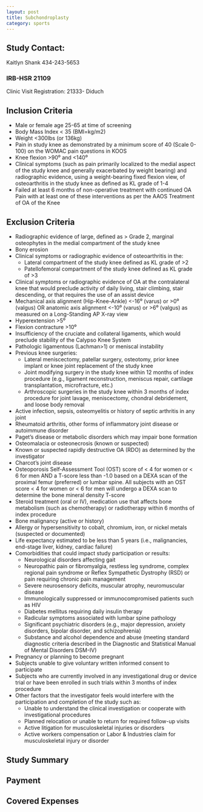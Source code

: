 ```yaml
---
layout: post
title: Subchondroplasty
category: sports
---
```


## Study Contact:  
Kaitlyn Shank
434-243-5653

### IRB-HSR 21109
Clinic Visit Registration:
21333- Diduch

##  Inclusion Criteria

- Male or female age 25-65 at time of screening
- Body Mass Index < 35 (BMI=kg/m2)
- Weight <300lbs (or 136kg)
- Pain in study knee as demonstrated by a minimum score of 40 (Scale 0-100) on the WOMAC pain questions in KOOS
- Knee flexion >90⁰ and <140⁰
- Clinical symptoms (such as pain primarily localized to the medial aspect of the study knee and generally exacerbated by weight bearing) and radiographic evidence, using a weight-bearing fixed flexion view, of osteoarthritis in the study knee as defined as KL grade of 1-4
- Failed at least 6 months of non-operative treatment with continued OA Pain with at least one of these interventions as per the AAOS Treatment of OA of the Knee

##  Exclusion Criteria

- Radiographic evidence of large, defined as > Grade 2, marginal osteophytes in the medial compartment of the study knee
- Bony erosion
- Clinical symptoms or radiographic evidence of osteoarthritis in the:
  - Lateral compartment of the study knee defined as KL grade of >2
  - Patellofemoral compartment of the study knee defined as KL grade of >3
- Clinical symptoms or radiographic evidence of OA at the contralateral knee that would preclude activity of daily living, stair climbing, stair descending, or that requires the use of an assist device
- Mechanical axis alignment (Hip-Knee-Ankle) <-16⁰ (varus) or >0⁰ (valgus) OR anatomic axis alignment <-10⁰ (varus) or >6⁰ (valgus) as measured on a Long-Standing AP X-ray view
- Hyperextension >5⁰
- Flexion contracture >10⁰
- Insufficiency of the cruciate and collateral ligaments, which would preclude stability of the Calypso Knee System
- Pathologic ligamentous (Lachman>1) or meniscal instability
- Previous knee surgeries:
  - Lateral meniscectomy, patellar surgery, osteotomy, prior knee implant or knee joint replacement of the study knee
  - Joint modifying surgery in the study knee within 12 months of index procedure (e.g., ligament reconstruction, meniscus repair, cartilage transplantation, microfracture, etc.)
  - Arthroscopic surgeries in the study knee within 3 months of index procedure for joint lavage, meniscectomy, chondral debridement, and loose body removal
- Active infection, sepsis, osteomyelitis or history of septic arthritis in any joint
- Rheumatoid arthritis, other forms of inflammatory joint disease or autoimmune disorder
- Paget’s disease or metabolic disorders which may impair bone formation
- Osteomalacia or osteonecrosis (known or suspected)
- Known or suspected rapidly destructive OA (RDO) as determined by the investigator
- Charcot’s joint disease
- Osteoporosis Self-Assessment Tool (OST) score of < 4 for women or < 6 for men AND a T-score less than -1.0 based on a DEXA scan of the proximal femur (preferred) or lumbar spine. All subjects with an OST score < 4 for women or < 6 for men will undergo a DEXA scan to determine the bone mineral density T-score
- Steroid treatment (oral or IV), medication use that affects bone metabolism (such as chemotherapy) or radiotherapy within 6 months of index procedure
- Bone malignancy (active or history)
- Allergy or hypersensitivity to cobalt, chromium, iron, or nickel metals (suspected or documented)
- Life expectancy estimated to be less than 5 years (i.e., malignancies, end-stage liver, kidney, cardiac failure)
- Comorbidities that could impact study participation or results:
  - Neurological disorders affecting gait
  - Neuropathic pain or fibromyalgia, restless leg syndrome, complex regional pain syndrome or Reflex Sympathetic Dystrophy (RSD) or pain requiring chronic pain management
  - Severe neurosensory deficits, muscular atrophy, neuromuscular disease
  - Immunologically suppressed or immunocompromised patients such as HIV
  - Diabetes mellitus requiring daily insulin therapy
  - Radicular symptoms associated with lumbar spine pathology
  - Significant psychiatric disorders (e.g., major depression, anxiety disorders, bipolar disorder, and schizophrenia)
  - Substance and alcohol dependence and abuse (meeting standard diagnostic criteria described in the Diagnostic and Statistical Manual of Mental Disorders DSM-IV)
- Pregnancy or planning to become pregnant
- Subjects unable to give voluntary written informed consent to participate
- Subjects who are currently involved in any investigational drug or device trial or have been enrolled in such trials within 3 months of index procedure
- Other factors that the investigator feels would interfere with the participation and completion of the study such as:
  - Unable to understand the clinical investigation or cooperate with investigational procedures
  - Planned relocation or unable to return for required follow-up visits
  - Active litigation for musculoskeletal injuries or disorders
  - Active workers compensation or Labor & Industries claim for musculoskeletal injury or disorder

## Study Summary

## Payment

## Covered Expenses
